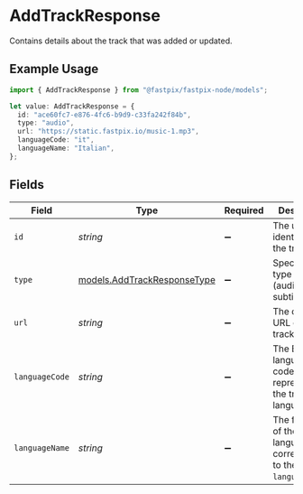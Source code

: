 # AddTrackResponse

Contains details about the track that was added or updated.

## Example Usage

```typescript
import { AddTrackResponse } from "@fastpix/fastpix-node/models";

let value: AddTrackResponse = {
  id: "ace60fc7-e876-4fc6-b9d9-c33fa242f84b",
  type: "audio",
  url: "https://static.fastpix.io/music-1.mp3",
  languageCode: "it",
  languageName: "Italian",
};
```

## Fields

| Field                                                              | Type                                                               | Required                                                           | Description                                                        | Example                                                            |
| ------------------------------------------------------------------ | ------------------------------------------------------------------ | ------------------------------------------------------------------ | ------------------------------------------------------------------ | ------------------------------------------------------------------ |
| `id`                                                               | *string*                                                           | :heavy_minus_sign:                                                 | The unique identifier of the track.                                | ace60fc7-e876-4fc6-b9d9-c33fa242f84b                               |
| `type`                                                             | [models.AddTrackResponseType](../models/addtrackresponsetype.md)   | :heavy_minus_sign:                                                 | Specifies the type of track (audio or subtitle).                   | audio                                                              |
| `url`                                                              | *string*                                                           | :heavy_minus_sign:                                                 | The direct URL of the track file.                                  | https://static.fastpix.io/music-1.mp3                              |
| `languageCode`                                                     | *string*                                                           | :heavy_minus_sign:                                                 | The BCP 47 language code representing the track's language.        | it                                                                 |
| `languageName`                                                     | *string*                                                           | :heavy_minus_sign:                                                 | The full name of the language corresponding to the `languageCode`. | Italian                                                            |